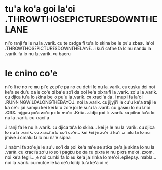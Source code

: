 # tu'a ko'a goi la'oi .THROWTHOSEPICTURESDOWNTHELANE
ni'o ranji fa le nu la .varik. cu te cadga fi tu'a lo skina be le pu'u zbasu la'oi .THROWTHOSEPICTURESDOWNTHELANE.  .i ku'i cafne fa lo nu nandu la .varik. fa lo nu la .varik. cu bacru

# le cnino co'e
ni'o li re no re mu pi'e ze pi'e pa no cu detri le nu la .varik. cu cusku dei noi ke'a se du'u ga je co'e gi ba'e so'i da poi ke'a pixra fi la .varik. zo'u la .varik. cu djica tu'a lo skina be lo pu'u la .varik. cu xraci'a da  .i mupli fa la'oi .RUNNINGWILDALONGTHEBAYOU. noi la .varik. cu jijyji'i le du'u ke'a traji le ka ce'u jai sampu kei kei ki'u zo'e joi le su'u la .varik. cu gasnu lo nu la'oi .OBS. rejgau pe'a zo'e po le me'oi .Krita. .uidje poi la .varik. na pilno ke'a lo nu la .varik. cu xraci'a

.i ranji fa le nu la .varik. cu djica tu'a lo skina... kei je le nu la .varik. cu djica lo nu la .varik. cu xraci'a lo so'i co'e... kei kei je zo'e  .i ku'i cmalu fa lo nu jmive  .i cmalu fa lo nu na'e sipna

.i nabmi fa zo'e je le su'u so'i da poi ke'a na'e se stika pe'a je skina lo nu la .varik. cu xraci'a zo'u lo so'i pagbu be da cu pixra lo nu pixra me'oi .zoom. noi ke'a fegli... je noi cumki fa lo nu ke'a jai rinka lo me'oi .epilepsy. mabla... noi la .varik. cu mutce le ka ce'u toldji tu'a ke'a xi re
